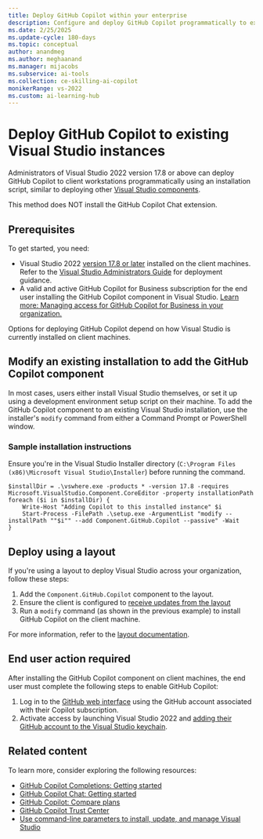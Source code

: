 ```yaml
---
title: Deploy GitHub Copilot within your enterprise
description: Configure and deploy GitHub Copilot programmatically to existing Visual Studio instances on a client's machine within an enterprise.
ms.date: 2/25/2025
ms.update-cycle: 180-days
ms.topic: conceptual
author: anandmeg
ms.author: meghaanand
ms.manager: mijacobs
ms.subservice: ai-tools
ms.collection: ce-skilling-ai-copilot
monikerRange: vs-2022
ms.custom: ai-learning-hub
---
```

# Deploy GitHub Copilot to existing Visual Studio instances

Administrators of Visual Studio 2022 version 17.8 or above can deploy GitHub Copilot to client workstations programmatically using an installation script, similar to deploying other [Visual Studio components](../install/workload-and-component-ids.md). 

This method does NOT install the GitHub Copilot Chat extension.

## Prerequisites

To get started, you need:

- Visual Studio 2022 [version 17.8 or later](/visualstudio/releases/2022/release-history) installed on the client machines.
  Refer to the [Visual Studio Administrators Guide](https://aka.ms/vs/admin/guide) for deployment guidance.
- A valid and active GitHub Copilot for Business subscription for the end user installing the GitHub Copilot component in Visual Studio. 
  [Learn more: Managing access for GitHub Copilot for Business in your organization.](https://docs.github.com/en/copilot/managing-copilot-business/managing-access-for-copilot-business-in-your-organization)

Options for deploying GitHub Copilot depend on how Visual Studio is currently installed on client machines.

## Modify an existing installation to add the GitHub Copilot component

In most cases, users either install Visual Studio themselves, or set it up using a development environment setup script on their machine.
To add the GitHub Copilot component to an existing Visual Studio installation, use the installer's `modify` command from either a Command Prompt or PowerShell window.

### Sample installation instructions

Ensure you're in the Visual Studio Installer directory (`C:\Program Files (x86)\Microsoft Visual Studio\Installer`) before running the command.

```
$installDir = .\vswhere.exe -products * -version 17.8 -requires Microsoft.VisualStudio.Component.CoreEditor -property installationPath
foreach ($i in $installDir) {
    Write-Host "Adding Copilot to this installed instance" $i
    Start-Process -FilePath .\setup.exe -ArgumentList "modify --installPath ""$i"" --add Component.GitHub.Copilot --passive" -Wait
}
```

## Deploy using a layout

If you're using a layout to deploy Visual Studio across your organization, follow these steps:

1. Add the `Component.GitHub.Copilot` component to the layout.
1. Ensure the client is configured to [receive updates from the layout](../install/update-visual-studio.md#configure-source-location-of-updates)
1. Run a `modify` command (as shown in the previous example) to install GitHub Copilot on the client machine.

For more information, refer to the [layout documentation](../install/create-a-network-installation-of-visual-studio.md#modify-the-contents-of-a-layout). 

## End user action required

After installing the GitHub Copilot component on client machines, the end user must complete the following steps to enable GitHub Copilot:

1. Log in to the [GitHub web interface](https://github.com/settings/copilot) using the GitHub account associated with their Copilot subscription.
1. Activate access by launching Visual Studio 2022 and [adding their GitHub account to the Visual Studio keychain](work-with-github-accounts.md).

## Related content

To learn more, consider exploring the following resources:

- [GitHub Copilot Completions: Getting started](visual-studio-github-copilot-extension.md)
- [GitHub Copilot Chat: Getting started](visual-studio-github-copilot-chat.md)
- [GitHub Copilot: Compare plans](https://github.com/features/copilot/plans)
- [GitHub Copilot Trust Center](https://resources.github.com/copilot-trust-center/)
- [Use command-line parameters to install, update, and manage Visual Studio](../install/use-command-line-parameters-to-install-visual-studio.md)